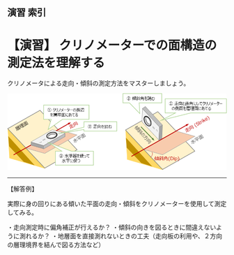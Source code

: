 ## 演習 索引
# 【演習】 クリノメーターでの面構造の測定法を理解する  

クリノメータによる走向・傾斜の測定方法をマスターしましょう。

![走向・傾斜の測定](./img/chapter02_01.png)  

***

【解答例】

実際に身の回りにある傾いた平面の走向・傾斜をクリノメーターを使用して測定してみる。

・走向測定時に偏角補正が行えるか？
・傾斜の向きを図るときに間違えないように測れるか？
・地層面を直接測れないときの工夫（走向板の利用や、２方向の層理境界を結んで図る方法など）